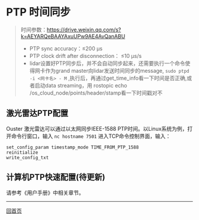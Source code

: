 # PTP 时间同步

> 时间参数：https://drive.weixin.qq.com/s?k=AEYARQeBAAYAxuUPw9AE4AvQanABU
>
> - PTP sync accuracy：≤200 μs
> - PTP clock drift after disconnection： ≤10 μs/s
> - lidar设置好PTP同步后，并不会自动同步起来，还需要执行一个命令使得网卡作为grand master向lidar发送时间同步的message, ` sudo ptpd -i <网卡名> - M ` ,执行后，再通过get_time_info看一下时间是否正确,或者启动data streaming，用 rostopic echo /os_cloud_node/points/header/stamp看一下时间戳对不

## 激光雷达PTP配置

Ouster 激光雷达可以通过以太网同步IEEE-1588 PTP时间。以Linux系统为例，打开命令行窗口，输入 `nc hostname 7501` 进入TCP命令控制界面，输入：

```
set_config_param timestamp_mode TIME_FROM_PTP_1588
reinitialize
write_config_txt
```

## 计算机PTP快速配置(待更新)

请参考《用户手册》中相关章节。

---
[回首页](README)